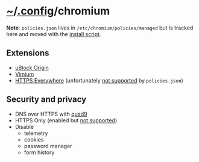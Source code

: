 # [~](https://github.com/eremt/dotfiles)/[.config](https://github.com/eremt/dotfiles/tree/master/.config)/chromium

**Note**: `policies.json` lives in `/etc/chromium/policies/managed` but is tracked here and moved with the [install script]().

## Extensions
- [uBlock Origin](https://chrome.google.com/webstore/detail/ublock-origin/cjpalhdlnbpafiamejdnhcphjbkeiagm)
- [Vimium](https://chrome.google.com/webstore/detail/vimium/dbepggeogbaibhgnhhndojpepiihcmeb)
- [HTTPS Everywhere](https://chrome.google.com/webstore/detail/https-everywhere/gcbommkclmclpchllfjekcdonpmejbdp) (unfortunately [not supported](https://chromeenterprise.google/policies/?policy=HttpsOnlyMode) by `policies.json`)

## Security and privacy
- DNS over HTTPS with [quad9](https://www.quad9.net/)
- HTTPS Only (enabled but [not supported](https://chromeenterprise.google/policies/?policy=HttpsOnlyMode))
- Disable
  - telemetry
  - cookies
  - password manager
  - form history
